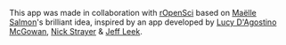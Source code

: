 This app was made in collaboration with [rOpenSci](http://ropensci.org) based on [Maëlle Salmon](https://twitter.com/ma_salmon)'s brilliant idea, inspired by an app developed by [Lucy D'Agostino McGowan](https://twitter.com/ma_salmon), [Nick Strayer](https://twitter.com/NicholasStrayer) & [Jeff Leek](https://twitter.com/jtleek).


